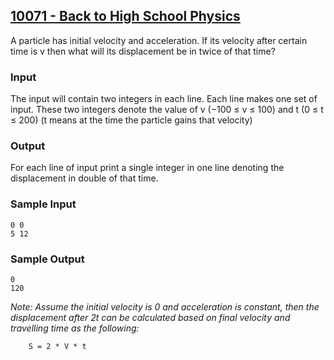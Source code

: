 ## [10071 - Back to High School Physics](https://uva.onlinejudge.org/index.php?option=com_onlinejudge&Itemid=8&page=show_problem&problem=1012)

A particle has initial velocity and acceleration. If its velocity after certain time is v then what will its displacement be in twice of that time?

### Input

The input will contain two integers in each line. Each line makes one set of input. These two integers denote the value of v (−100 ≤ v ≤ 100) and t (0 ≤ t ≤ 200) (t means at the time the particle gains that velocity)

### Output
For each line of input print a single integer in one line denoting the displacement in double of that time.

### Sample Input
```
0 0
5 12
```

### Sample Output
```
0
120
```

*Note: Assume the initial velocity is 0 and acceleration is constant, then the displacement after 2t can be calculated based on final velocity and travelling time as the following:*
```
    S = 2 * V * t
```
